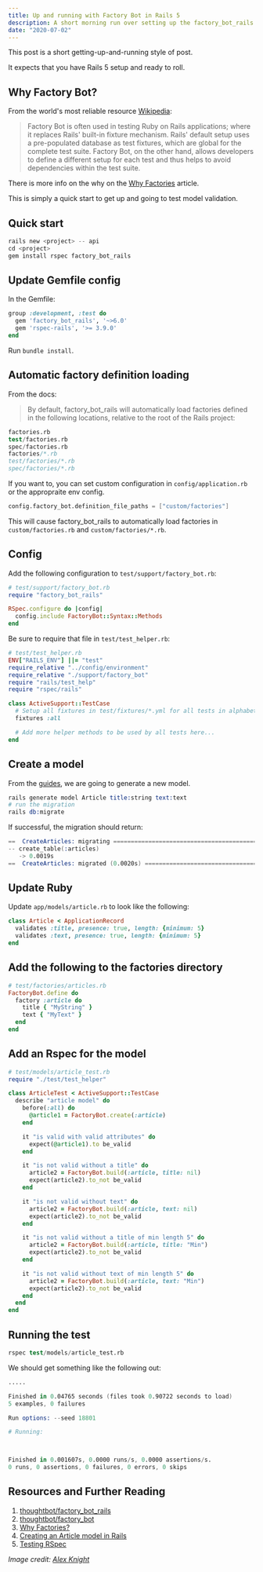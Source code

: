 ```yaml
---
title: Up and running with Factory Bot in Rails 5
description: A short morning run over setting up the factory_bot_rails gem with RSpec
date: "2020-07-02"
---
```


This post is a short getting-up-and-running style of post.

It expects that you have Rails 5 setup and ready to roll.

## Why Factory Bot?

From the world's most reliable resource [Wikipedia](<https://en.wikipedia.org/wiki/Factory_Bot_(Rails_Testing)>):

> Factory Bot is often used in testing Ruby on Rails applications; where it replaces Rails' built-in fixture mechanism. Rails' default setup uses a pre-populated database as test fixtures, which are global for the complete test suite. Factory Bot, on the other hand, allows developers to define a different setup for each test and thus helps to avoid dependencies within the test suite.

There is more info on the why on the [Why Factories](https://thoughtbot.com/blog/why-factories) article.

This is simply a quick start to get up and going to test model validation.

## Quick start

```s
rails new <project> -- api
cd <project>
gem install rspec factory_bot_rails
```

## Update Gemfile config

In the Gemfile:

```ruby
group :development, :test do
  gem 'factory_bot_rails', '~>6.0'
  gem 'rspec-rails', '>= 3.9.0'
end
```

Run `bundle install`.

## Automatic factory definition loading

From the docs:

> By default, factory_bot_rails will automatically load factories defined in the following locations, relative to the root of the Rails project:

```s
factories.rb
test/factories.rb
spec/factories.rb
factories/*.rb
test/factories/*.rb
spec/factories/*.rb
```

If you want to, you can set custom configuration in `config/application.rb` or the appropraite env config.

```s
config.factory_bot.definition_file_paths = ["custom/factories"]
```

This will cause factory_bot_rails to automatically load factories in `custom/factories.rb` and `custom/factories/*.rb`.

## Config

Add the following configuration to `test/support/factory_bot.rb`:

```rb
# test/support/factory_bot.rb
require "factory_bot_rails"

RSpec.configure do |config|
  config.include FactoryBot::Syntax::Methods
end
```

Be sure to require that file in `test/test_helper.rb`:

```rb
# test/test_helper.rb
ENV["RAILS_ENV"] ||= "test"
require_relative "../config/environment"
require_relative "./support/factory_bot"
require "rails/test_help"
require "rspec/rails"

class ActiveSupport::TestCase
  # Setup all fixtures in test/fixtures/*.yml for all tests in alphabetical order.
  fixtures :all

  # Add more helper methods to be used by all tests here...
end
```

## Create a model

From the [guides](https://guides.rubyonrails.org/getting_started.html#creating-the-article-model), we are going to generate a new model.

```s
rails generate model Article title:string text:text
# run the migration
rails db:migrate
```

If successful, the migration should return:

```s
==  CreateArticles: migrating ==================================================
-- create_table(:articles)
   -> 0.0019s
==  CreateArticles: migrated (0.0020s) =========================================
```

## Update Ruby

Update `app/models/article.rb` to look like the following:

```rb
class Article < ApplicationRecord
  validates :title, presence: true, length: {minimum: 5}
  validates :text, presence: true, length: {minimum: 5}
end
```

## Add the following to the factories directory

```rb
# test/factories/articles.rb
FactoryBot.define do
  factory :article do
    title { "MyString" }
    text { "MyText" }
  end
end
```

## Add an Rspec for the model

```rb
# test/models/article_test.rb
require "./test/test_helper"

class ArticleTest < ActiveSupport::TestCase
  describe "article model" do
    before(:all) do
      @article1 = FactoryBot.create(:article)
    end

    it "is valid with valid attributes" do
      expect(@article1).to be_valid
    end

    it "is not valid without a title" do
      article2 = FactoryBot.build(:article, title: nil)
      expect(article2).to_not be_valid
    end

    it "is not valid without text" do
      article2 = FactoryBot.build(:article, text: nil)
      expect(article2).to_not be_valid
    end

    it "is not valid without a title of min length 5" do
      article2 = FactoryBot.build(:article, title: "Min")
      expect(article2).to_not be_valid
    end

    it "is not valid without text of min length 5" do
      article2 = FactoryBot.build(:article, text: "Min")
      expect(article2).to_not be_valid
    end
  end
end
```

## Running the test

```s
rspec test/models/article_test.rb
```

We should get something like the following out:

```s
.....

Finished in 0.04765 seconds (files took 0.90722 seconds to load)
5 examples, 0 failures

Run options: --seed 18801

# Running:



Finished in 0.001607s, 0.0000 runs/s, 0.0000 assertions/s.
0 runs, 0 assertions, 0 failures, 0 errors, 0 skips
```

## Resources and Further Reading

1. [thoughtbot/factory_bot_rails](https://github.com/thoughtbot/factory_bot_rails)
2. [thoughtbot/factory_bot](https://github.com/thoughtbot/factory_bot)
3. [Why Factories?](https://thoughtbot.com/blog/why-factories)
4. [Creating an Article model in Rails](https://guides.rubyonrails.org/getting_started.html#creating-the-article-model)
5. [Testing RSpec](https://semaphoreci.com/community/tutorials/how-to-test-rails-models-with-rspec)

_Image credit: [Alex Knight](https://unsplash.com/@agkdesign)_
